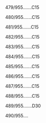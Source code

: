 479/955.......C15 


480/955.......C15 


481/955.......C15 


482/955.......C15 


483/955.......C15 


484/955.......C15 


485/955.......C15 


486/955.......C15 


487/955.......C15 


488/955.......C15 


489/955.......D30 


490/955.... 

